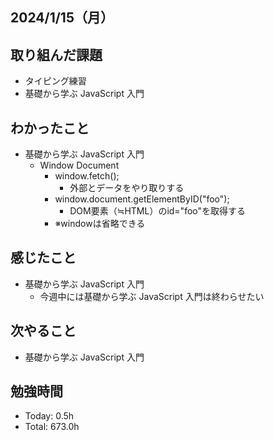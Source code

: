 ## 2024/1/15（月）

## 取り組んだ課題

- タイピング練習
- 基礎から学ぶ JavaScript 入門

## わかったこと
- 基礎から学ぶ JavaScript 入門
  - Window Document
    - window.fetch();
      - 外部とデータをやり取りする
    - window.document.getElementByID("foo");
      - DOM要素（≒HTML）のid="foo"を取得する
    - ※windowは省略できる
    
## 感じたこと 
- 基礎から学ぶ JavaScript 入門
  - 今週中には基礎から学ぶ JavaScript 入門は終わらせたい

## 次やること
- 基礎から学ぶ JavaScript 入門

## 勉強時間

- Today: 0.5h
- Total: 673.0h
